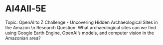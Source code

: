 # AI4All-5E

Topic: OpenAI to Z Challenge - Uncovering Hidden Archaeological Sites in the Amazon \n
Research Question: What archaeological sites can we find using Google Earth Engine, OpenAI’s models, and computer vision in the Amazonian area?
